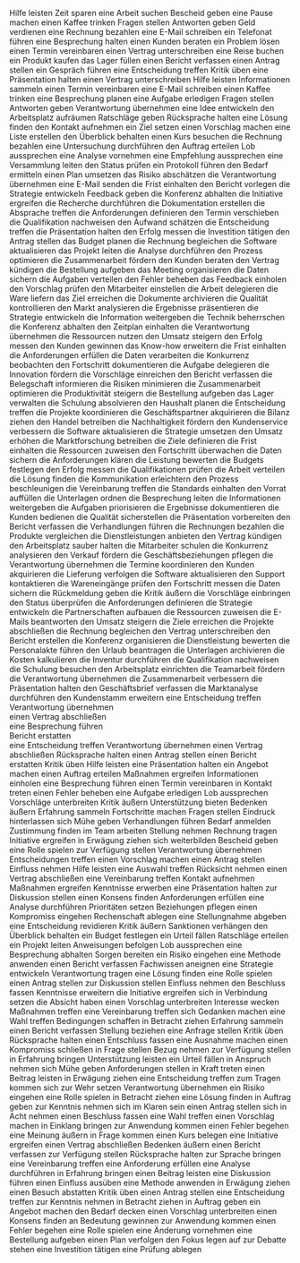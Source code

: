 Hilfe leisten
Zeit sparen
eine Arbeit suchen
Bescheid geben
eine Pause machen
einen Kaffee trinken
Fragen stellen
Antworten geben
Geld verdienen
eine Rechnung bezahlen
eine E-Mail schreiben
ein Telefonat führen
eine Besprechung halten
einen Kunden beraten
ein Problem lösen
einen Termin vereinbaren
einen Vertrag unterschreiben
eine Reise buchen
ein Produkt kaufen
das Lager füllen
einen Bericht verfassen
einen Antrag stellen
ein Gespräch führen
eine Entscheidung treffen
Kritik üben
eine Präsentation halten
einen Vertrag unterschreiben
Hilfe leisten
Informationen sammeln
einen Termin vereinbaren
eine E-Mail schreiben
einen Kaffee trinken
eine Besprechung planen
eine Aufgabe erledigen
Fragen stellen
Antworten geben
Verantwortung übernehmen
eine Idee entwickeln
den Arbeitsplatz aufräumen
Ratschläge geben
Rücksprache halten
eine Lösung finden
den Kontakt aufnehmen
ein Ziel setzen
einen Vorschlag machen
eine Liste erstellen
den Überblick behalten
einen Kurs besuchen
die Rechnung bezahlen
eine Untersuchung durchführen
den Auftrag erteilen
Lob aussprechen
eine Analyse vornehmen
eine Empfehlung aussprechen
eine Versammlung leiten
den Status prüfen
ein Protokoll führen
den Bedarf ermitteln
einen Plan umsetzen
das Risiko abschätzen
die Verantwortung übernehmen
eine E-Mail senden
die Frist einhalten
den Bericht vorlegen
die Strategie entwickeln
Feedback geben
die Konferenz abhalten
die Initiative ergreifen
die Recherche durchführen
die Dokumentation erstellen
die Absprache treffen
die Anforderungen definieren
den Termin verschieben
die Qualifikation nachweisen
den Aufwand schätzen
die Entscheidung treffen
die Präsentation halten
den Erfolg messen
die Investition tätigen
den Antrag stellen
das Budget planen
die Rechnung begleichen
die Software aktualisieren
das Projekt leiten
die Analyse durchführen
den Prozess optimieren
die Zusammenarbeit fördern
den Kunden beraten
den Vertrag kündigen
die Bestellung aufgeben
das Meeting organisieren
die Daten sichern
die Aufgaben verteilen
den Fehler beheben
das Feedback einholen
den Vorschlag prüfen
den Mitarbeiter einstellen
die Arbeit delegieren
die Ware liefern
das Ziel erreichen
die Dokumente archivieren
die Qualität kontrollieren
den Markt analysieren
die Ergebnisse präsentieren
die Strategie entwickeln
die Information weitergeben
die Technik beherrschen
die Konferenz abhalten
den Zeitplan einhalten
die Verantwortung übernehmen
die Ressourcen nutzen
den Umsatz steigern
den Erfolg messen
den Kunden gewinnen
das Know-how erweitern
die Frist einhalten
die Anforderungen erfüllen
die Daten verarbeiten
die Konkurrenz beobachten
den Fortschritt dokumentieren
die Aufgabe delegieren
die Innovation fördern
die Vorschläge einreichen
den Bericht verfassen
die Belegschaft informieren
die Risiken minimieren
die Zusammenarbeit optimieren
die Produktivität steigern
die Bestellung aufgeben
das Lager verwalten
die Schulung absolvieren
den Haushalt planen
die Entscheidung treffen
die Projekte koordinieren
die Geschäftspartner akquirieren
die Bilanz ziehen
den Handel betreiben
die Nachhaltigkeit fördern
den Kundenservice verbessern
die Software aktualisieren
die Strategie umsetzen
den Umsatz erhöhen
die Marktforschung betreiben
die Ziele definieren
die Frist einhalten
die Ressourcen zuweisen
den Fortschritt überwachen
die Daten sichern
die Anforderungen klären
die Leistung bewerten
die Budgets festlegen
den Erfolg messen
die Qualifikationen prüfen
die Arbeit verteilen
die Lösung finden
die Kommunikation erleichtern
den Prozess beschleunigen
die Vereinbarung treffen
die Standards einhalten
den Vorrat auffüllen
die Unterlagen ordnen
die Besprechung leiten
die Informationen weitergeben
die Aufgaben priorisieren
die Ergebnisse dokumentieren
die Kunden bedienen
die Qualität sicherstellen
die Präsentation vorbereiten
den Bericht verfassen
die Verhandlungen führen
die Rechnungen bezahlen
die Produkte vergleichen
die Dienstleistungen anbieten
den Vertrag kündigen
den Arbeitsplatz sauber halten
die Mitarbeiter schulen
die Konkurrenz analysieren
den Verkauf fördern
die Geschäftsbeziehungen pflegen
die Verantwortung übernehmen
die Termine koordinieren
den Kunden akquirieren
die Lieferung verfolgen
die Software aktualisieren
den Support kontaktieren
die Wareneingänge prüfen
den Fortschritt messen
die Daten sichern
die Rückmeldung geben
die Kritik äußern
die Vorschläge einbringen
den Status überprüfen
die Anforderungen definieren
die Strategie entwickeln
die Partnerschaften aufbauen
die Ressourcen zuweisen
die E-Mails beantworten
den Umsatz steigern
die Ziele erreichen
die Projekte abschließen
die Rechnung begleichen
den Vertrag unterschreiben
den Bericht erstellen
die Konferenz organisieren
die Dienstleistung bewerten
die Personalakte führen
den Urlaub beantragen
die Unterlagen archivieren
die Kosten kalkulieren
die Inventur durchführen
die Qualifikation nachweisen
die Schulung besuchen
den Arbeitsplatz einrichten
die Teamarbeit fördern
die Verantwortung übernehmen
die Zusammenarbeit verbessern
die Präsentation halten
den Geschäftsbrief verfassen
die Marktanalyse durchführen
den Kundenstamm erweitern
eine Entscheidung treffen  
Verantwortung übernehmen  
einen Vertrag abschließen  
eine Besprechung führen  
Bericht erstatten  
eine Entscheidung treffen
Verantwortung übernehmen
einen Vertrag abschließen
Rücksprache halten
einen Antrag stellen
einen Bericht erstatten
Kritik üben
Hilfe leisten
eine Präsentation halten
ein Angebot machen
einen Auftrag erteilen
Maßnahmen ergreifen
Informationen einholen
eine Besprechung führen
einen Termin vereinbaren
in Kontakt treten
einen Fehler beheben
eine Aufgabe erledigen
Lob aussprechen
Vorschläge unterbreiten
Kritik äußern
Unterstützung bieten
Bedenken äußern
Erfahrung sammeln
Fortschritte machen
Fragen stellen
Eindruck hinterlassen
sich Mühe geben
Verhandlungen führen
Bedarf anmelden
Zustimmung finden
im Team arbeiten
Stellung nehmen
Rechnung tragen
Initiative ergreifen
in Erwägung ziehen
sich weiterbilden
Bescheid geben
eine Rolle spielen
zur Verfügung stellen
Verantwortung übernehmen
Entscheidungen treffen
einen Vorschlag machen
einen Antrag stellen
Einfluss nehmen
Hilfe leisten
eine Auswahl treffen
Rücksicht nehmen
einen Vertrag abschließen
eine Vereinbarung treffen
Kontakt aufnehmen
Maßnahmen ergreifen
Kenntnisse erwerben
eine Präsentation halten
zur Diskussion stellen
einen Konsens finden
Anforderungen erfüllen
eine Analyse durchführen
Prioritäten setzen
Beziehungen pflegen
einen Kompromiss eingehen
Rechenschaft ablegen
eine Stellungnahme abgeben
eine Entscheidung revidieren
Kritik äußern
Sanktionen verhängen
den Überblick behalten
ein Budget festlegen
ein Urteil fällen
Ratschläge erteilen
ein Projekt leiten
Anweisungen befolgen
Lob aussprechen
eine Besprechung abhalten
Sorgen bereiten
ein Risiko eingehen
eine Methode anwenden
einen Bericht verfassen
Fachwissen aneignen
eine Strategie entwickeln
Verantwortung tragen
eine Lösung finden
eine Rolle spielen
einen Antrag stellen
zur Diskussion stellen
Einfluss nehmen
den Beschluss fassen
Kenntnisse erweitern
die Initiative ergreifen
sich in Verbindung setzen
die Absicht haben
einen Vorschlag unterbreiten
Interesse wecken
Maßnahmen treffen
eine Vereinbarung treffen
sich Gedanken machen
eine Wahl treffen
Bedingungen schaffen
in Betracht ziehen
Erfahrung sammeln
einen Bericht verfassen
Stellung beziehen
eine Anfrage stellen
Kritik üben
Rücksprache halten
einen Entschluss fassen
eine Ausnahme machen
einen Kompromiss schließen
in Frage stellen
Bezug nehmen
zur Verfügung stellen
in Erfahrung bringen
Unterstützung leisten
ein Urteil fällen
in Anspruch nehmen
sich Mühe geben
Anforderungen stellen
in Kraft treten
einen Beitrag leisten
in Erwägung ziehen
eine Entscheidung treffen
zum Tragen kommen
sich zur Wehr setzen
Verantwortung übernehmen
ein Risiko eingehen
eine Rolle spielen
in Betracht ziehen
eine Lösung finden
in Auftrag geben
zur Kenntnis nehmen
sich im Klaren sein
einen Antrag stellen
sich in Acht nehmen
einen Beschluss fassen
eine Wahl treffen
einen Vorschlag machen
in Einklang bringen
zur Anwendung kommen
einen Fehler begehen
eine Meinung äußern
in Frage kommen
einen Kurs belegen
eine Initiative ergreifen
einen Vertrag abschließen
Bedenken äußern
einen Bericht verfassen
zur Verfügung stellen
Rücksprache halten
zur Sprache bringen
eine Vereinbarung treffen
eine Anforderung erfüllen
eine Analyse durchführen
in Erfahrung bringen
einen Beitrag leisten
eine Diskussion führen
einen Einfluss ausüben
eine Methode anwenden
in Erwägung ziehen
einen Besuch abstatten
Kritik üben
einen Antrag stellen
eine Entscheidung treffen
zur Kenntnis nehmen
in Betracht ziehen
in Auftrag geben
ein Angebot machen
den Bedarf decken
einen Vorschlag unterbreiten
einen Konsens finden
an Bedeutung gewinnen
zur Anwendung kommen
einen Fehler begehen
eine Rolle spielen
eine Änderung vornehmen
eine Bestellung aufgeben
einen Plan verfolgen
den Fokus legen auf
zur Debatte stehen
eine Investition tätigen
eine Prüfung ablegen